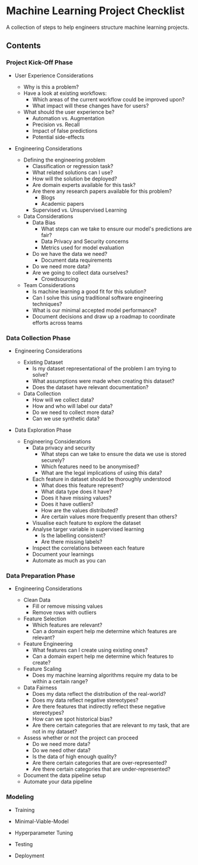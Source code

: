 # Machine Learning Project Checklist

A collection of steps to help engineers structure machine learning projects.

## Contents

### Project Kick-Off Phase

- User Experience Considerations
  - Why is this a problem?
  - Have a look at existing workflows:
    - Which areas of the current workflow could be improved upon?
    - What impact will these changes have for users?  
  - What should the user experience be?
    - Automation vs. Augmentation
    - Precision vs. Recall
    - Impact of false predictions
    - Potential side-effects

- Engineering Considerations
  - Defining the engineering problem
    - Classification or regression task?
    - What related solutions can I use?
    - How will the solution be deployed?
    - Are domain experts available for this task?
    - Are there any research papers available for this problem?
      - Blogs
      - Academic papers
    - Supervised vs. Unsupervised Learning
  - Data Considerations
    - Data Bias
      - What steps can we take to ensure our model's predictions are fair?
      - Data Privacy and Security concerns
      - Metrics used for model evaluation
    - Do we have the data we need?
      - Document data requirements
    - Do we need more data?
    - Are we going to collect data ourselves?
      - Crowdsourcing
  - Team Considerations
    - Is machine learning a good fit for this solution?
    - Can I solve this using traditional software engineering techniques?
    - What is our minimal accepted model performance?
    - Document decisions and draw up a roadmap to coordinate efforts across teams

### Data Collection Phase

- Engineering Considerations

  - Existing Dataset
    - Is my dataset representational of the problem I am trying to solve?
    - What assumptions were made when creating this dataset?
    - Does the dataset have relevant documentation?
  - Data Collection
    - How will we collect data?
    - How and who will label our data?
    - Do we need to collect more data?
    - Can we use synthetic data?

- Data Exploration Phase

  - Engineering Considerations
    - Data privacy and security
      - What steps can we take to ensure the data we use is stored securely?
      - Which features need to be anonymised?
      - What are the legal implications of using this data?
    - Each feature in dataset should be thoroughly understood
      - What does this feature represent?
      - What data type does it have?
      - Does it have missing values?
      - Does it have outliers?
      - How are the values distributed?
      - Are certain values more frequently present than others?
    - Visualise each feature to explore the dataset
    - Analyse targer variable in supervised learning
      - Is the labelling consistent?
      - Are there missing labels?
    - Inspect the correlations between each feature
    - Document your learnings
    - Automate as much as you can

### Data Preparation Phase

- Engineering Considerations

  - Clean Data
    - Fill or remove missing values
    - Remove rows with outliers
  - Feature Selection
    - Which features are relevant?
    - Can a domain expert help me determine which features are relevant?
  - Feature Engineering
    - What features can I create using existing ones?
    - Can a domain expert help me determine which features to create?
  - Feature Scaling
    - Does my machine learning algorithms require my data to be within a certain range?
  - Data Fairness
    - Does my data reflect the distribution of the real-world?
    - Does my data reflect negative stereotypes?
    - Are there features that indirectly reflect these negative stereotypes?
    - How can we spot historical bias?
    - Are there certain categories that are relevant to my task, that are not in my dataset?
  - Assess whether or not the project can proceed
    - Do we need more data?
    - Do we need other data?
    - Is the data of high enough quality?
    - Are there certain categories that are over-represented?
    - Are there certain categories that are under-represented?
  - Document the data pipeline setup
  - Automate your data pipeline

### Modeling

- Training
- Minimal-Viable-Model
- Hyperparameter Tuning
- Testing

- Deployment
